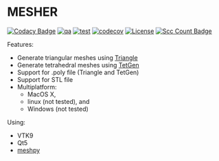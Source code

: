 # MESHER

[![Codacy Badge](https://app.codacy.com/project/badge/Grade/1cdafdee05c548c382ddce93605357fe)](https://www.codacy.com/gh/andrsd/mesher/dashboard?utm_source=github.com&amp;utm_medium=referral&amp;utm_content=andrsd/mesher&amp;utm_campaign=Badge_Grade)
[![qa](https://github.com/andrsd/mesher/actions/workflows/flake8.yml/badge.svg?branch=main)](https://github.com/andrsd/mesher/actions/workflows/flake8.yml)
[![test](https://github.com/andrsd/mesher/actions/workflows/build.yml/badge.svg)](https://github.com/andrsd/mesher/actions/workflows/build.yml)
[![codecov](https://codecov.io/gh/andrsd/mesher/branch/main/graph/badge.svg?token=RHCTM3I44O)](https://codecov.io/gh/andrsd/mesher)
[![License](http://img.shields.io/:license-mit-blue.svg)](https://andrsd.mit-license.org/)
[![Scc Count Badge](https://sloc.xyz/github/andrsd/mesher/)](https://github.com/andrsd/mesher/)

Features:
- Generate triangular meshes using [Triangle](https://www.cs.cmu.edu/~quake/triangle.html)
- Generate tetrahedral meshes using [TetGen](https://wias-berlin.de/software/tetgen/)
- Support for .poly file (Triangle and TetGen)
- Support for STL file
- Multiplatform: 
    - MacOS X, 
    - linux (not tested), and
    - Windows (not tested) 

Using:
- VTK9
- Qt5
- [meshpy](https://github.com/inducer/meshpy)
